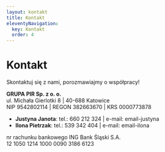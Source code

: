 ```yaml
---
layout: kontakt
title: Kontakt
eleventyNavigation:
  key: Kontakt
  order: 4
---
```

# Kontakt

<p class="font-hand text-4xl sm:text-5xl text-center mb-20">Skontaktuj się z nami, porozmawiajmy o&nbsp;współpracy!</p>

**GRUPA PIR Sp. z o. o.**  
ul. Michała Gierlotki 8 | 40-688 Katowice  
NIP 9542802114 | REGON 382663670 | KRS 0000773878

* **Justyna Janota**: tel.: 660 212 324 | e-mail: email-justyna
* **Ilona Pietrzak**: tel.: 539 342 404 | e-mail: email-ilona

nr rachunku bankowego ING Bank Śląski S.A.  
12 1050 1214 1000 0090 3186 6123